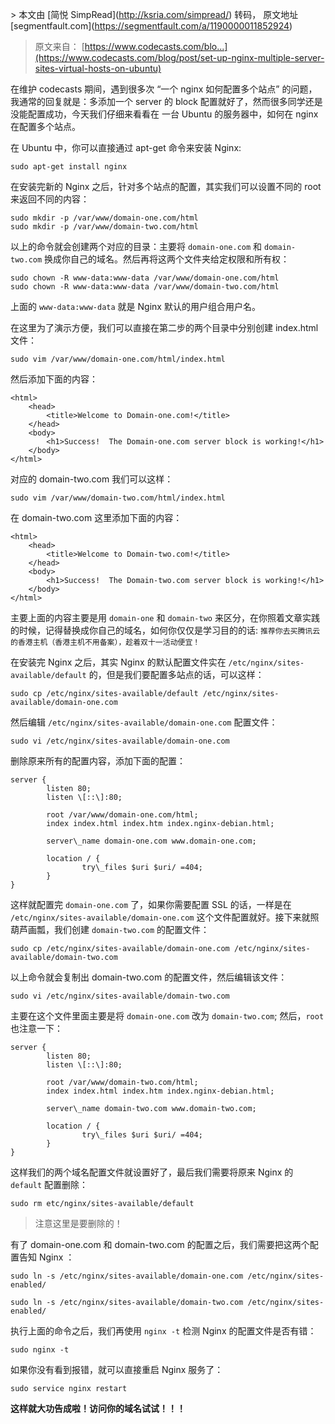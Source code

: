 \> 本文由 \[简悦 SimpRead\](http://ksria.com/simpread/) 转码， 原文地址 \[segmentfault.com\](https://segmentfault.com/a/1190000011852924)

> 原文来自： [https://www.codecasts.com/blo...](https://www.codecasts.com/blog/post/set-up-nginx-multiple-server-sites-virtual-hosts-on-ubuntu)

在维护 codecasts 期间，遇到很多次 “一个 nginx 如何配置多个站点” 的问题，我通常的回复就是：多添加一个 server 的 block 配置就好了，然而很多同学还是没能配置成功，今天我们仔细来看看在 一台 Ubuntu 的服务器中，如何在 nginx 在配置多个站点。

在 Ubuntu 中，你可以直接通过 apt-get 命令来安装 Nginx:

```
sudo apt-get install nginx
```

在安装完新的 Nginx 之后，针对多个站点的配置，其实我们可以设置不同的 root 来返回不同的内容：

```
sudo mkdir -p /var/www/domain-one.com/html
sudo mkdir -p /var/www/domain-two.com/html
```

以上的命令就会创建两个对应的目录：主要将 `domain-one.com` 和 `domain-two.com` 换成你自己的域名。然后再将这两个文件夹给定权限和所有权：

```
sudo chown -R www-data:www-data /var/www/domain-one.com/html
sudo chown -R www-data:www-data /var/www/domain-two.com/html
```

上面的 `www-data:www-data` 就是 Nginx 默认的用户组合用户名。

在这里为了演示方便，我们可以直接在第二步的两个目录中分别创建 index.html 文件：

```
sudo vim /var/www/domain-one.com/html/index.html
```

然后添加下面的内容：

```
<html>
    <head>
        <title>Welcome to Domain-one.com!</title>
    </head>
    <body>
        <h1>Success!  The Domain-one.com server block is working!</h1>
    </body>
</html>
```

对应的 domain-two.com 我们可以这样：

```
sudo vim /var/www/domain-two.com/html/index.html
```

在 domain-two.com 这里添加下面的内容：

```
<html>
    <head>
        <title>Welcome to Domain-two.com!</title>
    </head>
    <body>
        <h1>Success!  The Domain-two.com server block is working!</h1>
    </body>
</html>
```

主要上面的内容主要是用 `domain-one` 和 `domain-two` 来区分，在你照着文章实践的时候，记得替换成你自己的域名，如何你仅仅是学习目的的话: `推荐你去买腾讯云的香港主机（香港主机不用备案），趁着双十一活动便宜！`

在安装完 Nginx 之后，其实 Nginx 的默认配置文件实在 `/etc/nginx/sites-available/default` 的，但是我们要配置多站点的话，可以这样：

```
sudo cp /etc/nginx/sites-available/default /etc/nginx/sites-available/domain-one.com
```

然后编辑 `/etc/nginx/sites-available/domain-one.com` 配置文件：

```
sudo vi /etc/nginx/sites-available/domain-one.com
```

删除原来所有的配置内容，添加下面的配置：

```
server {
        listen 80;
        listen \[::\]:80;

        root /var/www/domain-one.com/html;
        index index.html index.htm index.nginx-debian.html;

        server\_name domain-one.com www.domain-one.com;

        location / {
                try\_files $uri $uri/ =404;
        }
}
```

这样就配置完 `domain-one.com` 了，如果你需要配置 SSL 的话，一样是在 `/etc/nginx/sites-available/domain-one.com` 这个文件配置就好。接下来就照葫芦画瓢，我们创建 `domain-two.com` 的配置文件：

```
sudo cp /etc/nginx/sites-available/domain-one.com /etc/nginx/sites-available/domain-two.com
```

以上命令就会复制出 domain-two.com 的配置文件，然后编辑该文件：

```
sudo vi /etc/nginx/sites-available/domain-two.com
```

主要在这个文件里面主要是将 `domain-one.com` 改为 `domain-two.com`; 然后，`root` 也注意一下：

```
server {
        listen 80;
        listen \[::\]:80;

        root /var/www/domain-two.com/html;
        index index.html index.htm index.nginx-debian.html;

        server\_name domain-two.com www.domain-two.com;

        location / {
                try\_files $uri $uri/ =404;
        }
}
```

这样我们的两个域名配置文件就设置好了，最后我们需要将原来 Nginx 的 `default` 配置删除：

```
sudo rm etc/nginx/sites-available/default
```

> 注意这里是要删除的！

有了 domain-one.com 和 domain-two.com 的配置之后，我们需要把这两个配置告知 Nginx ：

```
sudo ln -s /etc/nginx/sites-available/domain-one.com /etc/nginx/sites-enabled/

sudo ln -s /etc/nginx/sites-available/domain-two.com /etc/nginx/sites-enabled/
```

执行上面的命令之后，我们再使用 `nginx -t` 检测 Nginx 的配置文件是否有错：

```
sudo nginx -t
```

如果你没有看到报错，就可以直接重启 Nginx 服务了：

```
sudo service nginx restart
```

**这样就大功告成啦！访问你的域名试试！！！**